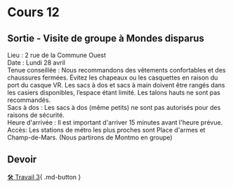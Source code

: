 # Cours 12

## Sortie - Visite de groupe à Mondes disparus
 
Lieu :  2 rue de la Commune Ouest    
Date :  Lundi 28 avril     
Tenue conseillée : Nous recommandons des vêtements confortables et des chaussures fermées. Évitez les chapeaux ou les casquettes en raison du port du casque VR. Les sacs à dos et sacs à main doivent être rangés dans les casiers disponibles, l’espace étant limité. Les talons hauts ne sont pas recommandés.    
Sacs à dos : Les sacs à dos (même petits) ne sont pas autorisés pour des raisons de sécurité.    
Heure d'arrivée : Il est important d'arriver 15 minutes avant l'heure prévue.    
Accès: Les stations de métro les plus proches sont Place d'armes et Champ-de-Mars. (Nous partirons de Montmo en groupe)    

## Devoir

[🛠️ Travail 3](./travaux/travail3.md){ .md-button } 
